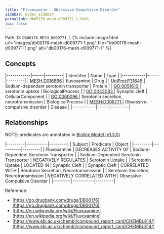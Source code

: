 ```yaml
---
title: "Fluvoxamine - Obsessive-Compulsive Disorder"
sidebar: mydoc_sidebar
permalink: db00176-mesh-d009771-1.html
toc: false 
---
```



Path ID: `DB00176_MESH_D009771_1`
{% include image.html url="images/db00176-mesh-d009771-1.png" file="db00176-mesh-d009771-1.png" alt="db00176-mesh-d009771-1" %}

## Concepts

|------------|------|---------|
| Identifier | Name | Type    |
|------------|------|---------|
| <a href="https://identifiers.org/MESH:D016666">MESH:D016666 </a> | fluvoxamine | Drug |
| <a href="https://identifiers.org/UniProt:P31645">UniProt:P31645 </a> | Sodium-dependent serotonin transporter | Protein |
| <a href="https://identifiers.org/GO:0051610">GO:0051610 </a> | serotonin uptake | BiologicalProcess |
| <a href="https://identifiers.org/GO:0043083">GO:0043083 </a> | Synaptic cleft | CellularComponent |
| <a href="https://identifiers.org/GO:0060096">GO:0060096 </a> | Serotonin secretion, neurotransmission | BiologicalProcess |
| <a href="https://identifiers.org/MESH:D009771">MESH:D009771 </a> | Obsessive-compulsive disorder | Disease |
|------------|------|---------|

## Relationships


NOTE: predicates are annotated in <a href="https://github.com/biolink/biolink-model/releases/tag/v1.3.0">Biolink Model (v1.3.0)</a>

|---------|-----------|---------|
| Subject | Predicate | Object  |
|---------|-----------|---------|
| Fluvoxamine | DECREASES ACTIVITY OF | Sodium-Dependent Serotonin Transporter |
| Sodium-Dependent Serotonin Transporter | NEGATIVELY REGULATES | Serotonin Uptake |
| Serotonin Uptake | LOCATED IN | Synaptic Cleft |
| Synaptic Cleft | CORRELATED WITH | Serotonin Secretion, Neurotransmission |
| Serotonin Secretion, Neurotransmission | NEGATIVELY CORRELATED WITH | Obsessive-Compulsive Disorder |
|---------|-----------|---------|

Reference: 
  - [https://go.drugbank.com/drugs/DB00176](https://go.drugbank.com/drugs/DB00176)
  - [https://en.wikipedia.org/wiki/Fluvoxamine](https://en.wikipedia.org/wiki/Fluvoxamine)
  - [https://www.ebi.ac.uk/chembl/compound_report_card/CHEMBL814/](https://www.ebi.ac.uk/chembl/compound_report_card/CHEMBL814/)
